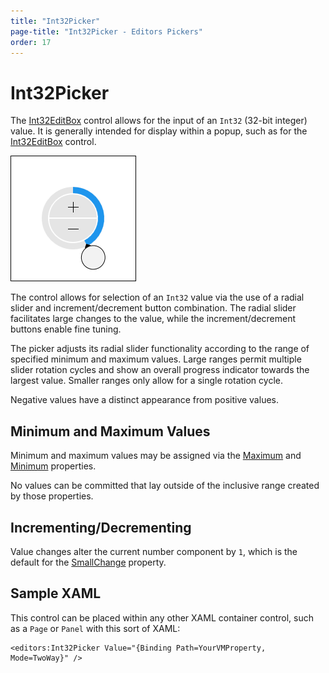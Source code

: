 ```yaml
---
title: "Int32Picker"
page-title: "Int32Picker - Editors Pickers"
order: 17
---
```

# Int32Picker

The [Int32EditBox](xref:@ActiproUIRoot.Controls.Editors.Int32EditBox) control allows for the input of an `Int32` (32-bit integer) value.  It is generally intended for display within a popup, such as for the [Int32EditBox](../editboxes/int32editbox.md) control.

![Screenshot](../images/int32picker.png)

The control allows for selection of an `Int32` value via the use of a radial slider and increment/decrement button combination.  The radial slider facilitates large changes to the value, while the increment/decrement buttons enable fine tuning.

The picker adjusts its radial slider functionality according to the range of specified minimum and maximum values.  Large ranges permit multiple slider rotation cycles and show an overall progress indicator towards the largest value.  Smaller ranges only allow for a single rotation cycle.

Negative values have a distinct appearance from positive values.

## Minimum and Maximum Values

Minimum and maximum values may be assigned via the [Maximum](xref:@ActiproUIRoot.Controls.Editors.Int32Picker.Maximum) and [Minimum](xref:@ActiproUIRoot.Controls.Editors.Int32Picker.Minimum) properties.

No values can be committed that lay outside of the inclusive range created by those properties.

## Incrementing/Decrementing

Value changes alter the current number component by `1`, which is the default for the [SmallChange](xref:@ActiproUIRoot.Controls.Editors.Int32Picker.SmallChange) property.

## Sample XAML

This control can be placed within any other XAML container control, such as a `Page` or `Panel` with this sort of XAML:

```xaml
<editors:Int32Picker Value="{Binding Path=YourVMProperty, Mode=TwoWay}" />
```
